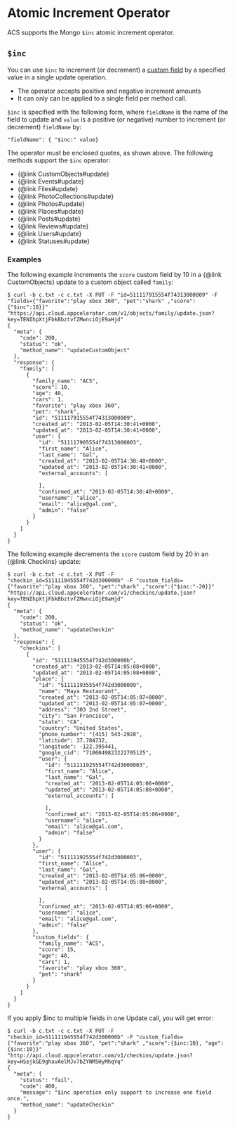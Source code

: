 
# Atomic Increment Operator

ACS supports the Mongo `$inc` atomic increment operator.

## `$inc`

You can use `$inc` to increment (or decrement) a [custom field](#!/guide/customfields) by a specified value
in a single update operation. 

* The operator accepts positive and negative increment amounts
* It can only can be applied to a single field per method call. 
  
`$inc` is specified with the following form, where `fieldName` is the name of the field to update and 
`value` is a positive (or negative) number to increment (or decrement) `fieldName` by:

    "fieldName": { "$inc:" value} 

The operator must be enclosed quotes, as shown above. The following methods support the `$inc` operator:

  * {@link CustomObjects#update}
  * {@link Events#update}
  * {@link Files#update}
  * {@link PhotoCollections#update}
  * {@link Photos#update}
  * {@link Places#update}
  * {@link Posts#update}
  * {@link Reviews#update}
  * {@link Users#update}
  * {@link Statuses#update}

### Examples

The following example increments the `score` custom field by 10 in a {@link CustomObjects} update to a custom object called `family`:
    
    $ curl -b c.txt -c c.txt -X PUT -F "id=511117915554f74313000009" -F "fields={"favorite":"play xbox 360", "pet":"shark" ,"score":{"$inc":10}}" "https://api.cloud.appcelerator.com/v1/objects/family/update.json?key=TENIhpXtjFbkBbztvfZMwnciOjE9aHjd"
    {
      "meta": {
        "code": 200,
        "status": "ok",
        "method_name": "updateCustomObject"
      },
      "response": {
        "family": [
          {
            "family_name": "ACS",
            "score": 10,
            "age": 40,
            "cars": 1,
            "favorite": "play xbox 360",
            "pet": "shark",
            "id": "511117915554f74313000009",
            "created_at": "2013-02-05T14:30:41+0000",
            "updated_at": "2013-02-05T14:30:41+0000",
            "user": {
              "id": "511117905554f74313000003",
              "first_name": "Alice",
              "last_name": "Gal",
              "created_at": "2013-02-05T14:30:40+0000",
              "updated_at": "2013-02-05T14:30:41+0000",
              "external_accounts": [
    
              ],
              "confirmed_at": "2013-02-05T14:30:40+0000",
              "username": "alice",
              "email": "alice@gal.com",
              "admin": "false"
            }
          }
        ]
      }
    }
    
The following example decrements the `score` custom field by 20 in an {@link Checkins} update:

    $ curl -b c.txt -c c.txt -X PUT -F "checkin_id=511111945554f742d300000b" -F "custom_fields={"favorite":"play xbox 360", "pet":"shark" ,"score":{"$inc:"-20}}" "https://api.cloud.appcelerator.com/v1/checkins/update.json?key=TENIhpXtjFbkBbztvfZMwnciOjE9aHjd"
    {
      "meta": {
        "code": 200,
        "status": "ok",
        "method_name": "updateCheckin"
      },
      "response": {
        "checkins": [
          {
            "id": "511111945554f742d300000b",
            "created_at": "2013-02-05T14:05:08+0000",
            "updated_at": "2013-02-05T14:05:08+0000",
            "place": {
              "id": "511111935554f742d3000009",
              "name": "Maya Restaurant",
              "created_at": "2013-02-05T14:05:07+0000",
              "updated_at": "2013-02-05T14:05:07+0000",
              "address": "303 2nd Street",
              "city": "San Francisco",
              "state": "CA",
              "country": "United States",
              "phone_number": "(415) 543-2928",
              "latitude": 37.784732,
              "longitude": -122.395441,
              "google_cid": "7106049823222705125",
              "user": {
                "id": "511111925554f742d3000003",
                "first_name": "Alice",
                "last_name": "Gal",
                "created_at": "2013-02-05T14:05:06+0000",
                "updated_at": "2013-02-05T14:05:08+0000",
                "external_accounts": [
    
                ],
                "confirmed_at": "2013-02-05T14:05:06+0000",
                "username": "alice",
                "email": "alice@gal.com",
                "admin": "false"
              }
            },
            "user": {
              "id": "511111925554f742d3000003",
              "first_name": "Alice",
              "last_name": "Gal",
              "created_at": "2013-02-05T14:05:06+0000",
              "updated_at": "2013-02-05T14:05:08+0000",
              "external_accounts": [
    
              ],
              "confirmed_at": "2013-02-05T14:05:06+0000",
              "username": "alice",
              "email": "alice@gal.com",
              "admin": "false"
            },
            "custom_fields": {
              "family_name": "ACS",
              "score": 15,
              "age": 40,
              "cars": 1,
              "favorite": "play xbox 360",
              "pet": "shark"
            }
          }
        ]
      }
    }
    

  
If you apply $inc to multiple fields in one Update call, you will get error:
    
    $ curl -b c.txt -c c.txt -X PUT -F "checkin_id=511111945554f742d300000b" -F "custom_fields={"favorite":"play xbox 360", "pet":"shark" ,"score":{$inc:10}, "age":{$inc:10}}" "http://api.cloud.appcelerator.com/v1/checkins/update.json?key=HSejkGE9ghavAelMJv7bZYNM5HyMhqYq"
    {
      "meta": {
        "status": "fail",
        "code": 400,
        "message": "$inc operation only support to increase one field once.",
        "method_name": "updateCheckin"
      }
    }
    

